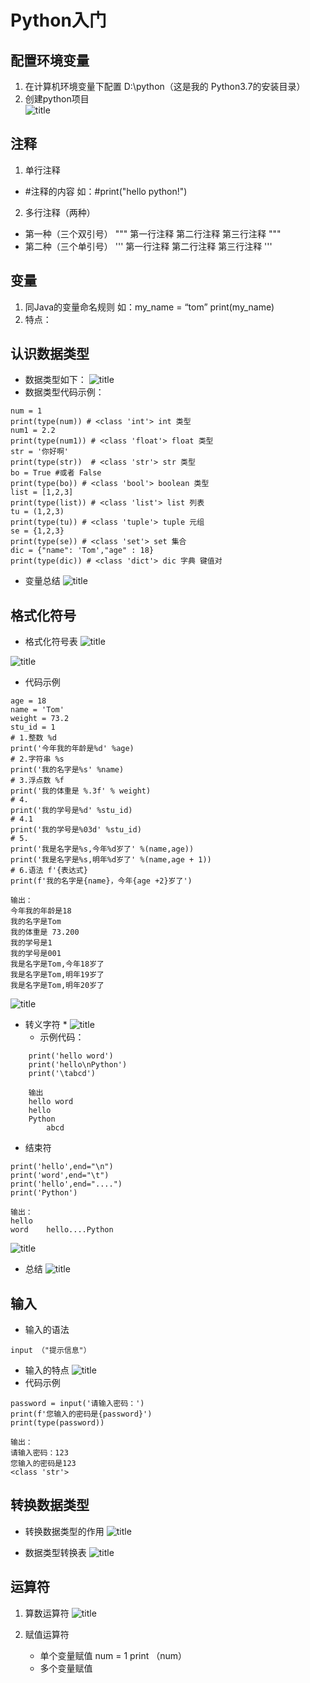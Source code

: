 # Python入门
## 配置环境变量
1. 在计算机环境变量下配置 D:\python（这是我的		Python3.7的安装目录）
2. 创建python项目	
![title](https://raw.githubusercontent.com/XJZ-0707/imge/master/gitnote/2019/09/01/python%E9%A1%B9%E7%9B%AE%E5%88%9B%E5%BB%BA-1567327350471.jpg)
## 注释 
1. 单行注释
*  #注释的内容 如：#print("hello python!")

2. 多行注释（两种）
* 第一种（三个双引号）
 """
第一行注释
第二行注释
第三行注释
"""
* 第二种（三个单引号）
'''
第一行注释
第二行注释
第三行注释
'''
	
## 变量
1. 同Java的变量命名规则
如：my_name = “tom” print(my_name)
2. 特点：

## 认识数据类型
* 数据类型如下：
![title](https://raw.githubusercontent.com/XJZ-0707/imge/master/gitnote/2019/09/01/python%E6%95%B0%E6%8D%AE%E7%B1%BB%E5%9E%8B-1567327399671.jpg) 	
* 数据类型代码示例：
```language
num = 1
print(type(num)) # <class 'int'> int 类型
num1 = 2.2
print(type(num1)) # <class 'float'> float 类型
str = '你好啊'
print(type(str))  # <class 'str'> str 类型
bo = True #或者 False
print(type(bo)) # <class 'bool'> boolean 类型
list = [1,2,3]
print(type(list)) # <class 'list'> list 列表
tu = (1,2,3)
print(type(tu)) # <class 'tuple'> tuple 元组
se = {1,2,3}
print(type(se)) # <class 'set'> set 集合
dic = {"name": 'Tom',"age" : 18}
print(type(dic)) # <class 'dict'> dic 字典 键值对
```


* 变量总结 
![title](https://raw.githubusercontent.com/XJZ-0707/imge/master/gitnote/2019/09/01/python%E5%8F%98%E9%87%8F-1567327418576.jpg)
## 格式化符号
* 格式化符号表
![title](https://raw.githubusercontent.com/XJZ-0707/imge/master/gitnote/2019/09/01/python%E6%A0%BC%E5%BC%8F%E5%8C%96%E7%AC%A6%E5%8F%B7-1567327451081.jpg)

![title](https://raw.githubusercontent.com/XJZ-0707/imge/master/gitnote/2019/09/01/python%E5%AD%97%E7%AC%A6-1567327473338.jpg)

* 代码示例
```language
age = 18
name = 'Tom'
weight = 73.2
stu_id = 1
# 1.整数 %d
print('今年我的年龄是%d' %age)
# 2.字符串 %s
print('我的名字是%s' %name)
# 3.浮点数 %f
print('我的体重是 %.3f' % weight)
# 4.
print('我的学号是%d' %stu_id)
# 4.1
print('我的学号是%03d' %stu_id)
# 5.
print('我是名字是%s,今年%d岁了' %(name,age))
print('我是名字是%s,明年%d岁了' %(name,age + 1))
# 6.语法 f'{表达式}
print(f'我的名字是{name}，今年{age +2}岁了')

输出：
今年我的年龄是18
我的名字是Tom
我的体重是 73.200
我的学号是1
我的学号是001
我是名字是Tom,今年18岁了
我是名字是Tom,明年19岁了
我是名字是Tom,明年20岁了

```
![title](https://raw.githubusercontent.com/XJZ-0707/imge/master/gitnote/2019/09/01/python%20f%E8%A1%A8%E8%BE%BE%E5%BC%8F-1567327498667.jpg)
* 转义字符
	*
	![title](https://raw.githubusercontent.com/XJZ-0707/imge/master/gitnote/2019/09/01/python%E8%BD%AC%E4%B9%89%E5%AD%97%E7%AC%A6-1567327547510.jpg)
	* 示例代码：
```language
	print('hello word')
	print('hello\nPython')
	print('\tabcd')
	
	输出
	hello word
	hello
	Python
	    abcd
```
* 结束符
```language
print('hello',end="\n")
print('word',end="\t")
print('hello',end="....")
print('Python')

输出：
hello
word	hello....Python
```

![title](https://raw.githubusercontent.com/XJZ-0707/imge/master/gitnote/2019/09/01/python%E7%BB%93%E6%9D%9F%E7%AC%A6-1567327581501.jpg)
* 总结
![title](https://raw.githubusercontent.com/XJZ-0707/imge/master/gitnote/2019/09/01/python%E6%A0%BC%E5%BC%8F%E5%8C%96%E6%80%BB%E7%BB%93-1567327593118.jpg)
## 输入
* 输入的语法
```
input （"提示信息"）
```

* 输入的特点
![title](https://raw.githubusercontent.com/XJZ-0707/imge/master/gitnote/2019/09/01/python%20input%E8%BE%93%E5%85%A5-1567327611022.jpg)
* 代码示例
```
password = input('请输入密码：')
print(f'您输入的密码是{password}')
print(type(password))

输出：
请输入密码：123
您输入的密码是123
<class 'str'>

```
## 转换数据类型
* 转换数据类型的作用
![title](https://raw.githubusercontent.com/XJZ-0707/imge/master/gitnote/2019/09/01/python%20%E8%BD%AC%E6%8D%A2%E6%95%B0%E6%8D%AE%E7%B1%BB%E5%9E%8B%E4%BD%9C%E7%94%A8-1567327626968.jpg)

* 数据类型转换表
![title](https://raw.githubusercontent.com/XJZ-0707/imge/master/gitnote/2019/09/01/python%E6%95%B0%E6%8D%AE%E7%B1%BB%E5%9E%8B%E8%BD%AC%E6%8D%A2-1567327640770.jpg)



## 运算符
1. 算数运算符
![title](https://raw.githubusercontent.com/XJZ-0707/imge/master/gitnote/2019/09/02/python%E8%BF%90%E7%AE%97%E7%AC%A62-1567388551393.jpg)

2. 赋值运算符
   * 单个变量赋值
   num = 1
   print （num）
   * 多个变量赋值



	


